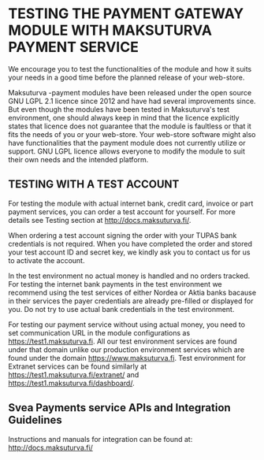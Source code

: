 ﻿TESTING THE PAYMENT GATEWAY MODULE WITH MAKSUTURVA PAYMENT SERVICE
==========================================================
We encourage you to test the functionalities of the module and how it suits your needs in a good time before the 
planned release of your web-store. 

Maksuturva -payment modules have been released under the open source GNU LGPL 2.1 licence since 2012 and have had 
several improvements since. But even though the modules have been tested in Maksuturva's test environment, one should 
always keep in mind that the licence explicitly states that licence does not guarantee that the module is faultless 
or that it fits the needs of you or your web-store. Your web-store software might also have functionalities that the 
payment module does not currently utilize or support. GNU LGPL licence allows everyone to modify the module to 
suit their own needs and the intended platform.

TESTING WITH A TEST ACCOUNT
---------------------------
For testing the module with actual internet bank, credit card, invoice or part payment services, you can order a 
test account for yourself. For more details see Testing section at http://docs.maksuturva.fi/.

When ordering a test account signing the order with your TUPAS bank credentials is not required. When you have 
completed the order and stored your test account ID and secret key, we kindly ask you to contact us for us to 
activate the account.

In the test environment no actual money is handled and no orders tracked. For testing the internet bank payments in 
the test environment we recommend using the test services of either Nordea or Aktia banks bacause in their services 
the payer credentials are already pre-filled or displayed for you. Do not try to use actual bank credentials in the 
test environment.

For testing our payment service without using actual money, you need to set communication URL in the module 
configurations as https://test1.maksuturva.fi. All our test environment services are found under that domain 
unlike our production environment services which are found under the domain https://www.maksuturva.fi. 
Test environment for Extranet services can be found similarly at https://test1.maksuturva.fi/extranet/ and https://test1.maksuturva.fi/dashboard/.

Svea Payments service APIs and Integration Guidelines
-------------------------------
Instructions and manuals for integration can be found at:  
http://docs.maksuturva.fi/



